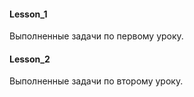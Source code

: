 #### Lesson_1

Выполненные задачи по первому уроку.


#### Lesson_2

Выполненные задачи по второму уроку.
